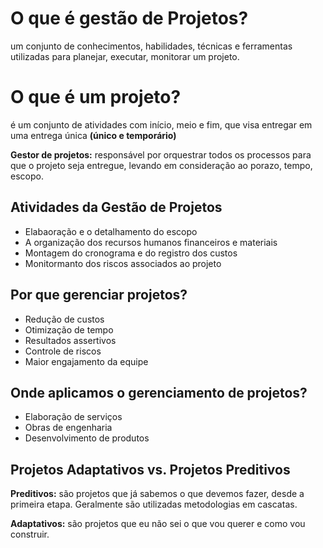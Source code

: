 # O que é gestão de Projetos?
 um conjunto de conhecimentos, habilidades, técnicas e ferramentas utilizadas para planejar, executar, monitorar um projeto. 

# O que é um projeto?
é um conjunto de atividades com início, meio e fim, que visa entregar em uma entrega única
**(único e temporário)**

**Gestor de projetos:** responsável por orquestrar todos os processos para que o projeto seja entregue, levando em consideração ao porazo, tempo, escopo. 

## Atividades da Gestão de Projetos
- Elabaoração e o detalhamento do escopo
- A organização dos recursos humanos financeiros e materiais
- Montagem do cronograma e do registro dos custos
- Monitormanto dos riscos associados ao projeto

## Por que gerenciar projetos?
- Redução de custos 
- Otimização de tempo
- Resultados assertivos
- Controle de riscos 
- Maior engajamento da equipe 

## Onde aplicamos o gerenciamento de projetos?
- Elaboração de serviços
- Obras de engenharia 
- Desenvolvimento de produtos

## Projetos Adaptativos vs. Projetos Preditivos

**Preditivos:** são projetos que já sabemos o que devemos fazer, desde a primeira etapa. Geralmente são utilizadas metodologias em cascatas. 

**Adaptativos:** são projetos que eu não sei o que vou querer e como vou construir. 
